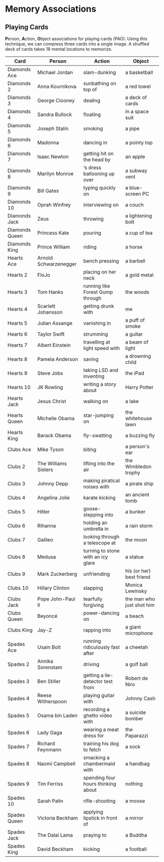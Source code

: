 # Memory Associations

## Playing Cards

**P**erson, **A**ction, **O**bject associations for playing cards (PAO). Using
this technique, we can compress three cards into a single image. A shuffled
deck of cards takes 18 mental locations to memorize.

| Card           | Person                | Action                             | Object                    |
| -------------- | --------------------- | ---------------------------------- | ------------------------- |
| Diamonds Ace   | Michael Jordan        | slam-dunking                       | a basketball              |
| Diamonds 2     | Anna Kournikova       | sunbathing on top of               | a red towel               |
| Diamonds 3     | George Clooney        | dealing                            | a deck of cards           |
| Diamonds 4     | Sandra Bullock        | floating                           | in a space suit           |
| Diamonds 5     | Joseph Stalin         | smoking                            | a pipe                    |
| Diamonds 6     | Madonna               | dancing in                         | a pointy top              |
| Diamonds 7     | Isaac Newton          | getting hit on the head by         | an apple                  |
| Diamonds 8     | Marilyn Monroe        | ‘s dress ballooning up over        | a subway vent             |
| Diamonds 9     | Bill Gates            | typing quickly on                  | a blue-screen PC          |
| Diamonds 10    | Oprah Winfrey         | interviewing on                    | a couch                   |
| Diamonds Jack  | Zeus                  | throwing                           | a lightening bolt         |
| Diamonds Queen | Princess Kate         | pouring                            | a cup of tea              |
| Diamonds King  | Prince William        | riding                             | a horse                   |
| Hearts Ace     | Arnold Schwarzenegger | bench pressing                     | a barbell                 |
| Hearts 2       | FloJo                 | placing on her neck                | a gold metal              |
| Hearts 3       | Tom Hanks             | running like Forest Gump through   | the woods                 |
| Hearts 4       | Scarlett Johansson    | getting drunk with                 | me                        |
| Hearts 5       | Julian Assange        | vanishing in                       | a puff of smoke           |
| Hearts 6       | Taylor Swift          | strumming                          | a guitar                  |
| Hearts 7       | Albert Einstein       | travelling at light speed with     | a beam of light           |
| Hearts 8       | Pamela Anderson       | saving                             | a drowning child          |
| Hearts 9       | Steve Jobs            | taking LSD and inventing           | the iPad                  |
| Hearts 10      | JK Rowling            | writing a story about              | Harry Potter              |
| Hearts Jack    | Jesus Christ          | walking on                         | a lake                    |
| Hearts Queen   | Michelle Obama        | star-jumping on                    | the whitehouse lawn       |
| Hearts King    | Barack Obama          | fly-swatting                       | a buzzing fly             |
| Clubs Ace      | Mike Tyson            | biting                             | a person's ear            |
| Clubs 2        | The Williams Sisters  | lifting into the air               | the Wimbledon trophy      |
| Clubs 3        | Johnny Depp           | making piratical noises with       | a pirate ship             |
| Clubs 4        | Angelina Jolie        | karate kicking                     | an ancient tomb           |
| Clubs 5        | Hitler                | goose-stepping into                | a bunker                  |
| Clubs 6        | Rihanna               | holding an umbrella in             | a rain storm              |
| Clubs 7        | Galileo               | looking through a telescope at     | the moon                  |
| Clubs 8        | Medusa                | turning to stone with an icy glare | a statue                  |
| Clubs 9        | Mark Zuckerberg       | unfriending                        | his (or her) best friend  |
| Clubs 10       | Hillary Clinton       | slapping                           | Monica Lewinsky           |
| Clubs Jack     | Pope John-Paul II     | tearfully forgiving                | the man who just shot him |
| Clubs Queen    | Beyoncé               | power-dancing on                   | a beach                   |
| Clubs King     | Jay-Z                 | rapping into                       | a giant microphone        |
| Spades Ace     | Usain Bolt            | running ridiculously fast after    | a cheetah                 |
| Spades 2       | Annika Sorenstam      | driving                            | a golf ball               |
| Spades 3       | Ben Stiller           | getting a lie-detector test from   | Robert de Niro            |
| Spades 4       | Reese Witherspoon     | playing guitar with                | Johnny Cash               |
| Spades 5       | Osama bin Laden       | recording a ghetto video with      | a suicide bomber          |
| Spades 6       | Lady Gaga             | wearing a meat dress for           | the Paparazzi             |
| Spades 7       | Richard Feynmann      | training his dog to fetch          | a sock                    |
| Spades 8       | Naomi Campbell        | smacking a chambermaid with        | a handbag                 |
| Spades 9       | Tim Ferriss           | spending four hours thinking about | nothing                   |
| Spades 10      | Sarah Palin           | rifle-shooting                     | a moose                   |
| Spades Queen   | Victoria Beckham      | applying lipstick in front of      | a mirror                  |
| Spades Jack    | The Dalai Lama        | praying to                         | a Buddha                  |
| Spades King    | David Beckham         | kicking                            | a football                |

